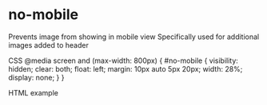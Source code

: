 # no-mobile
Prevents image from showing in mobile view
Specifically used for additional images added to header

CSS
@media screen and (max-width: 800px) {
  #no-mobile {
    visibility: hidden;
    clear: both;
    float: left;
    margin: 10px auto 5px 20px;
    width: 28%;
    display: none;
  }
}

HTML example
<a href="{{ section.settings.logo-ad-link }}" itemprop="url" id="no-mobile">

